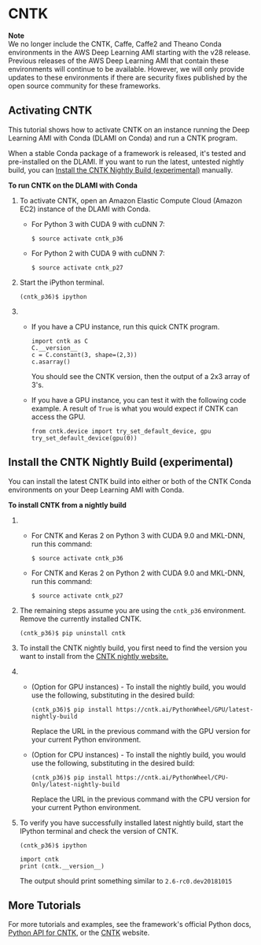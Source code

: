 # CNTK<a name="tutorial-cntk"></a>

**Note**  
We no longer include the CNTK, Caffe, Caffe2 and Theano Conda environments in the AWS Deep Learning AMI starting with the v28 release\. Previous releases of the AWS Deep Learning AMI that contain these environments will continue to be available\. However, we will only provide updates to these environments if there are security fixes published by the open source community for these frameworks\.

## Activating CNTK<a name="tutorial-cntk-overview"></a>

This tutorial shows how to activate CNTK on an instance running the Deep Learning AMI with Conda \(DLAMI on Conda\) and run a CNTK program\.

When a stable Conda package of a framework is released, it's tested and pre\-installed on the DLAMI\. If you want to run the latest, untested nightly build, you can [Install the CNTK Nightly Build \(experimental\)](#tutorial-cntk-install) manually\. 

**To run CNTK on the DLAMI with Conda**

1. To activate CNTK, open an Amazon Elastic Compute Cloud \(Amazon EC2\) instance of the DLAMI with Conda\.
   + For Python 3 with CUDA 9 with cuDNN 7:

     ```
     $ source activate cntk_p36
     ```
   + For Python 2 with CUDA 9 with cuDNN 7:

     ```
     $ source activate cntk_p27
     ```

1. Start the iPython terminal\.

   ```
   (cntk_p36)$ ipython
   ```

1. 
   + If you have a CPU instance, run this quick CNTK program\.

     ```
     import cntk as C
     C.__version__
     c = C.constant(3, shape=(2,3))
     c.asarray()
     ```

     You should see the CNTK version, then the output of a 2x3 array of 3's\.
   + If you have a GPU instance, you can test it with the following code example\. A result of `True` is what you would expect if CNTK can access the GPU\.

     ```
     from cntk.device import try_set_default_device, gpu
     try_set_default_device(gpu(0))
     ```

## Install the CNTK Nightly Build \(experimental\)<a name="tutorial-cntk-install"></a>

You can install the latest CNTK build into either or both of the CNTK Conda environments on your Deep Learning AMI with Conda\.

**To install CNTK from a nightly build**

1. 
   + For CNTK and Keras 2 on Python 3 with CUDA 9\.0 and MKL\-DNN, run this command:

     ```
     $ source activate cntk_p36
     ```
   + For CNTK and Keras 2 on Python 2 with CUDA 9\.0 and MKL\-DNN, run this command:

     ```
     $ source activate cntk_p27
     ```

1. The remaining steps assume you are using the `cntk_p36` environment\. Remove the currently installed CNTK\.

   ```
   (cntk_p36)$ pip uninstall cntk
   ```

1. To install the CNTK nightly build, you first need to find the version you want to install from the [CNTK nightly website\.](https://cntk.ai/nightly-linux.html)

1. 
   + \(Option for GPU instances\) \- To install the nightly build, you would use the following, substituting in the desired build:

     ```
     (cntk_p36)$ pip install https://cntk.ai/PythonWheel/GPU/latest-nightly-build
     ```

     Replace the URL in the previous command with the GPU version for your current Python environment\.
   + \(Option for CPU instances\) \- To install the nightly build, you would use the following, substituting in the desired build:

     ```
     (cntk_p36)$ pip install https://cntk.ai/PythonWheel/CPU-Only/latest-nightly-build
     ```

     Replace the URL in the previous command with the CPU version for your current Python environment\.

1. To verify you have successfully installed latest nightly build, start the IPython terminal and check the version of CNTK\.

   ```
   (cntk_p36)$ ipython
   ```

   ```
   import cntk
   print (cntk.__version__)
   ```

   The output should print something similar to `2.6-rc0.dev20181015`

## More Tutorials<a name="tutorial-cntk-more"></a>

For more tutorials and examples, see the framework's official Python docs, [Python API for CNTK](https://cntk.ai/pythondocs/gettingstarted.html), or the [CNTK](https://www.microsoft.com/en-us/cognitive-toolkit/) website\.